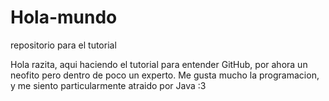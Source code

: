 # Hola-mundo
repositorio para el tutorial

Hola razita, aqui haciendo el tutorial para entender GitHub, por ahora un neofito pero dentro de poco un experto. Me gusta mucho la programacion, y me siento particularmente atraido por Java :3
